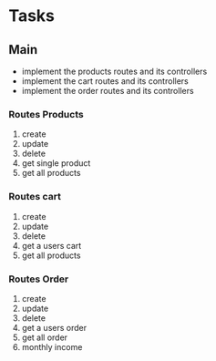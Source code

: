 # Tasks

## Main

- implement the products routes and its controllers
- implement the cart routes and its controllers
- implement the order routes and its controllers

### Routes Products

1. create
2. update
3. delete
4. get single product
5. get all products

### Routes cart

1. create
2. update
3. delete
4. get a users cart
5. get all products

### Routes Order

1. create
2. update
3. delete
4. get a users order
5. get all order
6. monthly income
